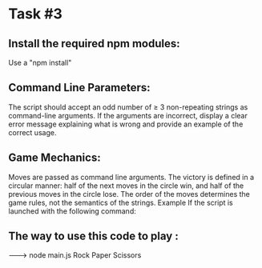 # Task #3
## Install the required npm modules:
Use a "npm install" 

## Command Line Parameters:
The script should accept an odd number of ≥ 3 non-repeating strings as command-line arguments.
If the arguments are incorrect, display a clear error message explaining what is wrong and provide an example of the correct usage.

## Game Mechanics:
Moves are passed as command line arguments.
The victory is defined in a circular manner: half of the next moves in the circle win, and half of the previous moves in the circle lose. The order of the moves determines the game rules, not the semantics of the strings.
Example
If the script is launched with the following command:


## The way to use this code to play : 
---> node main.js Rock Paper Scissors

